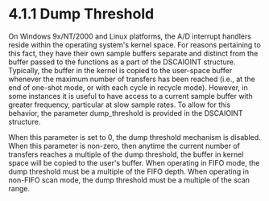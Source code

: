 # 4.1.1 Dump Threshold

On Windows 9x/NT/2000 and Linux platforms, the A/D interrupt handlers reside within the operating system's kernel space. For reasons pertaining to this fact, they have their own sample buffers separate and distinct from the buffer passed to the functions as a part of the DSCAIOINT structure. Typically, the buffer in the kernel is copied to the user-space buffer whenever the maximum number of transfers has been reached (i.e., at the end of one-shot mode, or with each cycle in recycle mode). However, in some instances it is useful to have access to a current sample buffer with greater frequency, particular at slow sample rates. To allow for this behavior, the parameter dump\_threshold is provided in the DSCAIOINT structure.

When this parameter is set to 0, the dump threshold mechanism is disabled. When this parameter is non-zero, then anytime the current number of transfers reaches a multiple of the dump threshold, the buffer in kernel space will be copied to the user's buffer. When operating in FIFO mode, the dump threshold must be a multiple of the FIFO depth. When operating in non-FIFO scan mode, the dump threshold must be a multiple of the scan range.
